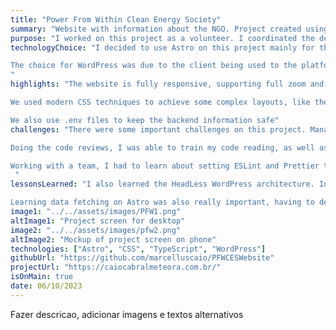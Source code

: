 ```yaml
---
title: "Power From Within Clean Energy Society"
summary: "Website with information about the NGO. Project created using Astro and Headless WordPress. The content is easily updatable by users with no coding skills whatsoever. We used Static Site Generation for increased performance. "
purpose: "I worked on this project as a volunteer. I coordinated the development team, chose the technology stack, and was responsible for the code review. We had help from a designer who created the layout on Figma."
technologyChoice: "I decided to use Astro on this project mainly for the SSG. We also took advantage of the styling scoping out of the box, as well as the component structure and image optimization.

The choice for WordPress was due to the client being used to the platform. The Headless approach helped us have total control of the frontend, while being able to rely on WordPress' ecosystem, with the use of ACF, for example.
"
highlights: "The website is fully responsive, supporting full zoom and bigger default font-sizes, as well as keyboard navigation.

We used modern CSS techniques to achieve some complex layouts, like the grid structure for the About us section.

We also use .env files to keep the backend information safe"
challenges: "There were some important challenges on this project. Managing a team of volunteer developers is quite challenging. I learned a lot about keeping people motivated, listening and learning from them. 

Doing the code reviews, I was able to train my code reading, as well as enhance my communication and feedback abilities.

Working with a team, I had to learn about setting ESLint and Prettier to avoid code-style conflicts.
 "
lessonsLearned: "I also learned the HeadLess WordPress architecture. In order to make everything work I had to crete a server on Digital Ocean, use CyberPanel, Cloudflare, and host the frontend on Netlify. On top of that, I had to create a hook to rebuild the website when the content is updated.

Learning data fetching on Astro was also really important, having to deal with a lot of destructuring and asynchronicity - like using async/await on an array of imageIds."
image1: "../../assets/images/PFW1.png"
altImage1: "Project screen for desktop"
image2: "../../assets/images/pfw2.png"
altImage2: "Mockup of project screen on phone"
technologies: ["Astro", "CSS", "TypeScript", "WordPress"]
githubUrl: "https://github.com/marcelluscaio/PFWCESWebsite"
projectUrl: "https://caiocabralmeteora.com.br/"
isOnMain: true
date: 06/10/2023
---
```


Fazer descricao, adicionar imagens e textos alternativos
